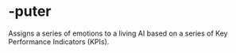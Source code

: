 # -puter
Assigns a series of emotions to a living AI based on a series of Key Performance Indicators (KPIs).
